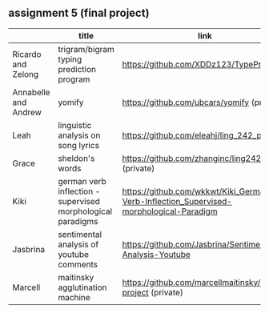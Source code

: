 ## assignment 5 (final project)


|  |	title	 |link |
| ------------ | ------------ | ------------  |
| Ricardo and Zelong |  trigram/bigram typing prediction program  | https://github.com/XDDz123/TypePred  |
| Annabelle and Andrew | yomify | https://github.com/ubcars/yomify  (private) |
| Leah  | linguistic analysis on song lyrics | https://github.com/eleahj/ling_242_project |
| Grace  | sheldon's words  | https://github.com/zhanginc/ling242Project (private) |
| Kiki | german verb inflection - supervised morphological paradigms |https://github.com/wkkwt/Kiki_German-Verb-Inflection_Supervised-morphological-Paradigm|
| Jasbrina | sentimental analysis of youtube comments | https://github.com/Jasbrina/Sentimental-Analysis-Youtube|
| Marcell | maitinsky agglutination machine | https://github.com/marcellmaitinsky/242-project  (private)|
